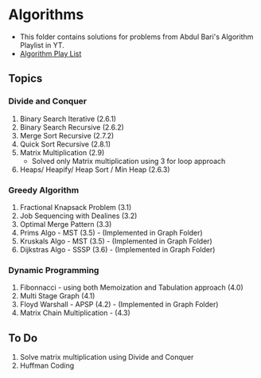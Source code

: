 # Algorithms

- This folder contains solutions for problems from Abdul Bari's Algorithm Playlist in YT.
- [Algorithm Play List](https://www.youtube.com/playlist?list=PLDN4rrl48XKpZkf03iYFl-O29szjTrs_O)

## Topics

### Divide and Conquer

1. Binary Search Iterative (2.6.1)
2. Binary Search Recursive (2.6.2)
3. Merge Sort Recursive (2.7.2)
4. Quick Sort Recursive (2.8.1)
5. Matrix Multiplication (2.9)
    - Solved only Matrix multiplication using 3 for loop approach
6. Heaps/ Heapify/ Heap Sort / Min Heap (2.6.3)

### Greedy Algorithm

1. Fractional Knapsack Problem (3.1)
2. Job Sequencing with Dealines (3.2)
3. Optimal Merge Pattern (3.3)
4. Prims Algo - MST (3.5) - (Implemented in Graph Folder)
5. Kruskals Algo - MST (3.5) - (Implemented in Graph Folder)
6. Dijkstras Algo - SSSP (3.6) - (Implemented in Graph Folder)

### Dynamic Programming

1. Fibonnacci - using both Memoization and Tabulation approach (4.0)
2. Multi Stage Graph (4.1)
3. Floyd Warshall - APSP (4.2) - (Implemented in Graph Folder)
4. Matrix Chain Multiplication - (4.3)


## To Do
1. Solve matrix multiplication using Divide and Conquer
2. Huffman Coding

